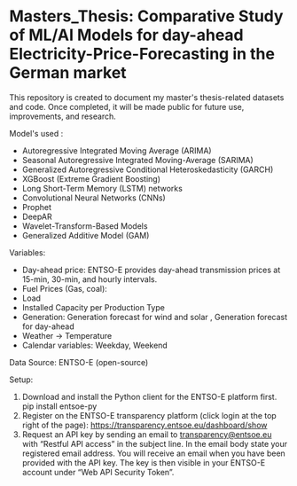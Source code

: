 # Masters_Thesis: Comparative Study of ML/AI Models for day-ahead Electricity-Price-Forecasting in the German market
This repository is created to document my master's thesis-related datasets and code. 
Once completed, it will be made public for future use, improvements, and research. 

Model's used : 
- Autoregressive Integrated Moving Average (ARIMA)
- Seasonal Autoregressive Integrated Moving-Average (SARIMA)
- Generalized Autoregressive Conditional Heteroskedasticity (GARCH)
- XGBoost (Extreme Gradient Boosting)
- Long Short-Term Memory (LSTM) networks
- Convolutional Neural Networks (CNNs)
- Prophet
- DeepAR
- Wavelet-Transform-Based Models
- Generalized Additive Model (GAM)

Variables:
- Day-ahead price: ENTSO-E provides day-ahead transmission prices at 15-min, 30-min, and hourly intervals.
- Fuel Prices (Gas, coal): 
- Load 
- Installed Capacity per Production Type
- Generation: Generation forecast for wind and solar , Generation forecast for day-ahead
- Weather -> Temperature
- Calendar variables: Weekday, Weekend

Data Source: ENTSO-E (open-source)

Setup:

1. Download and install the Python client for the ENTSO-E platform first.
   pip install entsoe-py
2. Register on the ENTSO-E transparency platform (click login at the top right of the page): https://transparency.entsoe.eu/dashboard/show
3. Request an API key by sending an email to transparency@entsoe.eu with “Restful API access” in the subject line. In the email body state your registered email address.
   You will receive an email when you have been provided with the API key. The key is then visible in your ENTSO-E account under “Web API Security Token”.


